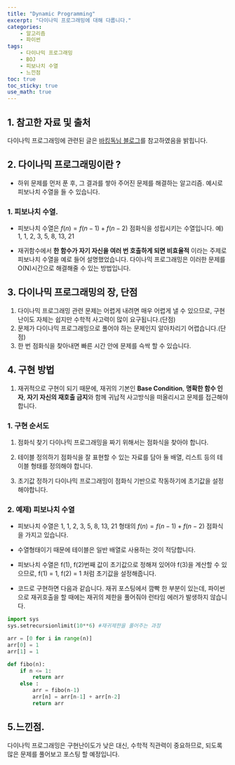 ```yaml
---
title: "Dynamic Programming"
excerpt: "다이나믹 프로그래밍에 대해 다룹니다."
categories:
    - 알고리즘
    - 파이썬
tags:
    - 다이나믹 프로그래밍
    - BOJ
    - 피보나치 수열
    - 느낀점
toc: true
toc_sticky: true
use_math: true
---
```


## 1. 참고한 자료 및 출처
다이나믹 프로그래밍에 관련된 글은 [바킹독님 블로그](https://blog.encrypted.gg/974?category=773649)를 참고하였음을 밝힙니다.

## 2. 다이나믹 프로그래밍이란 ?
* 하위 문제를 먼저 푼 후, 그 결과를 쌓아 주어진 문제를 해결하는 알고리즘.
예시로 피보나치 수열을 들 수 있습니다.
### 1. 피보나치 수열.
* 피보나치 수열은 $f(n) = f(n-1) + f(n-2)$ 점화식을 성립시키는 수열입니다.
예) 1, 1, 2, 3, 5, 8, 13, 21

* 재귀함수에서 **한 함수가 자기 자신을 여러 번 호출하게 되면 비효율적** 이라는 주제로 피보나치 수열을 예로 들어 설명했었습니다. 다이나믹 프로그래밍은 이러한 문제를 O(N)시간으로 해결해줄 수 있는 방법입니다.


## 3. 다이나믹 프로그래밍의 장, 단점
1. 다이나믹 프로그래밍 관련 문제는 어렵게 내려면 매우 어렵게 낼 수 있으므로, 구현 난이도 자체는 쉽지만 수학적 사고력이 많이 요구됩니다.(단점)
2. 문제가 다이나믹 프로그래밍으로 풀어야 하는 문제인지 알아차리기 어렵습니다.(단점)
3. 한 번 점화식을 찾아내면 빠른 시간 안에 문제를 슥싹 할 수 있습니다.

## 4. 구현 방법
1. 재귀적으로 구현이 되기 때문에, 재귀의 기본인 **Base Condition**, **명확한 함수 인자**, **자기 자신의 재호출 금지**와 함께 귀납적 사고방식을 떠올리시고 문제를 접근해야 합니다.

### 1. 구현 순서도
1. 점화식 찾기
다이나믹 프로그래밍을 짜기 위해서는 점화식을 찾아야 합니다.

2. 테이블 정의하기
점화식을 잘 표현할 수 있는 자료를 담아 둘 배열, 리스트 등의 테이블 형태를 정의해야 합니다.

3. 초기값 정하기
다이나믹 프로그래밍이 점화식 기반으로 작동하기에 초기값을 설정해야합니다.

### 2. 예제) 피보나치 수열
* 피보나치 수열은 1, 1, 2, 3, 5, 8, 13, 21 형태의 $f(n) = f(n-1) + f(n-2)$ 점화식을 가지고 있습니다.

* 수열형태이기 때문에 테이블은 일반 배열로 사용하는 것이 적당합니다.

* 피보나치 수열은 f(1), f(2)번째 값이 초기값으로 정해져 있어야 f(3)을 계산할 수 있으므로, f(1) = 1, f(2) = 1 처럼 초기값을 설정해줍니다.

* 코드로 구현하면 다음과 같습니다.
재귀 포스팅에서 깜빡 한 부분이 있는데, 파이썬으로 재귀호출을 할 때에는 재귀의 제한을 풀어줘야 런타임 에러가 발생하지 않습니다.

```python
import sys
sys.setrecursionlimit(10**6) #재귀제한을 풀어주는 과정

arr = [0 for i in range(n)]
arr[0] = 1
arr[1] = 1

def fibo(n):
    if n <= 1:
        return arr
    else :
        arr = fibo(n-1)
        arr[n] = arr[n-1] + arr[n-2]
        return arr
```

## 5.느낀점.
다이나믹 프로그래밍은 구현난이도가 낮은 대신, 수학적 직관력이 중요하므로, 되도록 많은 문제를 풀어보고 포스팅 할 예정입니다.